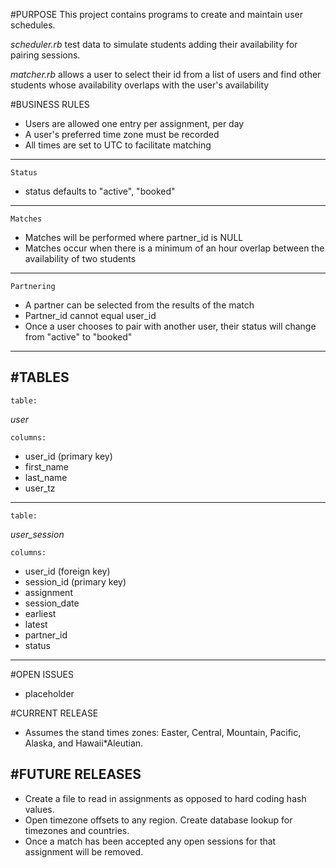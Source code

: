 #PURPOSE
This project contains programs to create and maintain user schedules.

*scheduler.rb* test data to simulate students adding their availability for 
pairing sessions.

*matcher.rb* allows a user to select their id from a list of users and
find other students whose availability overlaps with the user's availability

  
#BUSINESS RULES
  
  * Users are allowed one entry per assignment, per day
  * A user's preferred time zone must be recorded
  * All times are set to UTC to facilitate matching

----

    Status

  * status defaults to "active", "booked"

----

    Matches

  * Matches will be performed where partner\_id is NULL
  * Matches occur when there is a minimum of an hour overlap between the
    availability of two students

----
    Partnering
  * A partner can be selected from the results of the match
  * Partner\_id cannot equal user\_id
  * Once a user chooses to pair with another user, their status will change
    from "active" to "booked"
----
#TABLES
----

    table:
 
  *user* 

    columns:
* user\_id (primary key) 
* first\_name
* last\_name 
* user\_tz

---
    table:

  *user\_session*

    columns:

* user\_id (foreign key)
* session\_id (primary key)
* assignment
* session_date
* earliest
* latest
* partner\_id
* status
----

#OPEN ISSUES

  * placeholder


#CURRENT RELEASE

* Assumes the stand times zones: Easter, Central, Mountain, Pacific, Alaska, and Hawaii*Aleutian.



#FUTURE RELEASES
----
* Create a file to read in assignments as opposed to hard coding hash values.
* Open timezone offsets to any region. Create database lookup for timezones and countries.
* Once a match has been accepted any open sessions for that assignment will
  be removed.